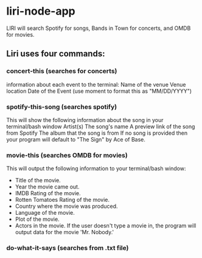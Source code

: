 # liri-node-app
LIRI will search Spotify for songs, Bands in Town for concerts, and OMDB for movies.

## Liri uses four commands:

### concert-this (searches for concerts)
information about each event to the terminal:
Name of the venue
Venue location
Date of the Event (use moment to format this as "MM/DD/YYYY")

### spotify-this-song (searches spotify)
This will show the following information about the song in your terminal/bash window
Artist(s)
The song's name
A preview link of the song from Spotify
The album that the song is from
If no song is provided then your program will default to "The Sign" by Ace of Base.

### movie-this (searches OMDB for movies)
This will output the following information to your terminal/bash window:
   * Title of the movie.
   * Year the movie came out.
   * IMDB Rating of the movie.
   * Rotten Tomatoes Rating of the movie.
   * Country where the movie was produced.
   * Language of the movie.
   * Plot of the movie.
   * Actors in the movie.
If the user doesn't type a movie in, the program will output data for the movie 'Mr. Nobody.'

### do-what-it-says (searches from .txt file)
